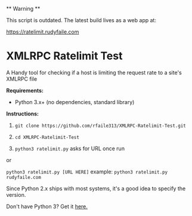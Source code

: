 ** Warning ** 

This script is outdated. The latest build lives as a web app at:

https://ratelimit.rudyfaile.com

# XMLRPC Ratelimit Test
A Handy tool for checking if a host is limiting the request rate to a site's XMLRPC file

**Requirements:**
- Python 3.x+ (no dependencies, standard library)

**Instructions:**
1) `git clone https://github.com/rfaile313/XMLRPC-Ratelimit-Test.git`
2) `cd XMLRPC-Ratelimit-Test`

3) `python3 ratelimit.py` asks for URL once run

or 

`python3 ratelimit.py [URL HERE]` example: `python3 ratelimit.py rudyfaile.com`

Since Python 2.x ships with most systems, it's a good idea to specify the version.

Don't have Python 3? Get it [here.](https://realpython.com/installing-python/)
